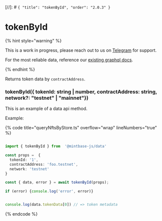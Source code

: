 [//]: # `{ "title": "tokenById", "order": "2.0.3" }`
# tokenById



{% hint style="warning" %}



This is a work in progress, please reach out to us on [Telegram](https://t.me/mintdev) for support.

For the most reliable data, reference our [existing graphql docs](https://docs.mintbase.io/dev/read-data/mintbase-graph).



{% endhint %}




Returns token data  by `contractAddress`.



### tokenById({ tokenId: string | number, contractAddress: string, network?: "testnet" | "mainnet"})



This is an example of a data api method.




Example:



{% code title="queryNftsByStore.ts" overflow="wrap" lineNumbers="true" %}

```typescript

import { tokenById } from  '@mintbase-js/data'

const props =  {
  tokenId: '1',
  contractAddress: 'foo.testnet',
  network: 'testnet'
}

const { data, error } = await tokenById(props);

if (error) {console.log('error', error)}


console.log(data.tokenData[0]) // => token metadata

```

{% endcode %}